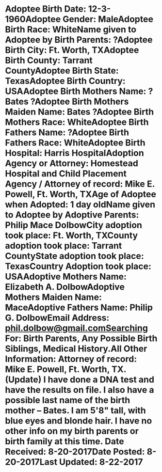 # Adoptee Birth Date: 12-3-1960Adoptee Gender: MaleAdoptee Birth Race: WhiteName given to Adoptee by Birth Parents: ?Adoptee Birth City: Ft. Worth, TXAdoptee Birth County: Tarrant CountyAdoptee Birth State: TexasAdoptee Birth Country: USAAdoptee Birth Mothers Name: ? Bates ?Adoptee Birth Mothers Maiden Name: Bates ?Adoptee Birth Mothers Race: WhiteAdoptee Birth Fathers Name: ?Adoptee Birth Fathers Race: WhiteAdoptee Birth Hospital: Harris HospitalAdoption Agency or Attorney: Homestead Hospital and Child Placement Agency / Attorney of record: Mike E. Powell, Ft. Worth, TXAge of Adoptee when Adopted: 1 day oldName given to Adoptee by Adoptive Parents: Philip Mace DolbowCity adoption took place: Ft. Worth, TXCounty adoption took place: Tarrant CountyState adoption took place: TexasCountry Adoption took place: USAAdoptive Mothers Name: Elizabeth A. DolbowAdoptive Mothers Maiden Name: MaceAdoptive Fathers Name: Philip G. DolbowEmail Address: phil.dolbow@gmail.comSearching For: Birth Parents, Any Possible Birth Siblings, Medical History.All Other Information: Attorney of record: Mike E. Powell, Ft. Worth, TX. (Update) I have done a DNA test and have the results on file. I also have a possible last name of the birth mother – Bates. I am 5'8" tall, with blue eyes and blonde hair. I have no other info on my birth parents or birth family at this time. Date Received: 8-20-2017Date Posted: 8-20-2017Last Updated: 8-22-2017